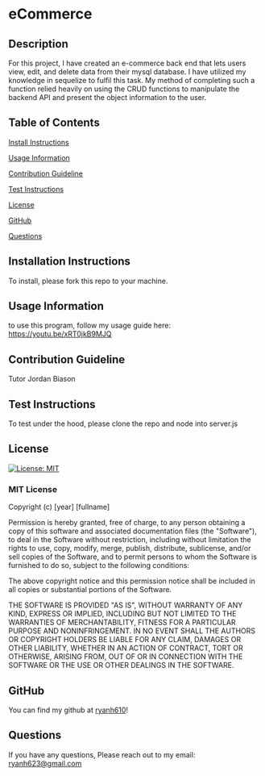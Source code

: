 # eCommerce
  ## Description

  For this project, I have created an e-commerce back end that lets users view, edit, and delete data from their mysql database. I have utilized my knowledge in sequelize to fulfil this task. My method of completing such a function relied heavily on using the CRUD functions to manipulate the backend API and present the object information to the user.

  ## Table of Contents
  [Install Instructions](#install-instructions)
  

  [Usage Information](#usage-information)
  

  [Contribution Guideline](#contribution-guideline)
  

  [Test Instructions](#test-instructions)
  

  [License](#license)
  

  [GitHub](#github)
  

  [Questions](#questions)

  ## Installation Instructions
  

  To install, please fork this repo to your machine.

  ## Usage Information
  

  to use this program, follow my usage guide here: https://youtu.be/xRT0jkB9MJQ

  ## Contribution Guideline
  

  Tutor Jordan Biason

  ## Test Instructions
  

  To test under the hood, please clone the repo and node into server.js

  ## License
  

  [![License: MIT](https://img.shields.io/badge/License-MIT-yellow.svg)](https://opensource.org/licenses/MIT)

### MIT License

Copyright (c) [year] [fullname]

Permission is hereby granted, free of charge, to any person obtaining a copy
of this software and associated documentation files (the "Software"), to deal
in the Software without restriction, including without limitation the rights
to use, copy, modify, merge, publish, distribute, sublicense, and/or sell
copies of the Software, and to permit persons to whom the Software is
furnished to do so, subject to the following conditions:

The above copyright notice and this permission notice shall be included in all
copies or substantial portions of the Software.

THE SOFTWARE IS PROVIDED "AS IS", WITHOUT WARRANTY OF ANY KIND, EXPRESS OR
IMPLIED, INCLUDING BUT NOT LIMITED TO THE WARRANTIES OF MERCHANTABILITY,
FITNESS FOR A PARTICULAR PURPOSE AND NONINFRINGEMENT. IN NO EVENT SHALL THE
AUTHORS OR COPYRIGHT HOLDERS BE LIABLE FOR ANY CLAIM, DAMAGES OR OTHER
LIABILITY, WHETHER IN AN ACTION OF CONTRACT, TORT OR OTHERWISE, ARISING FROM,
OUT OF OR IN CONNECTION WITH THE SOFTWARE OR THE USE OR OTHER DEALINGS IN THE
SOFTWARE.

  ## GitHub
  

  You can find my github at [ryanh610](https://github.com/ryanh610)!

  ## Questions
  

  If you have any questions, Please reach out to my email: ryanh623@gmail.com

